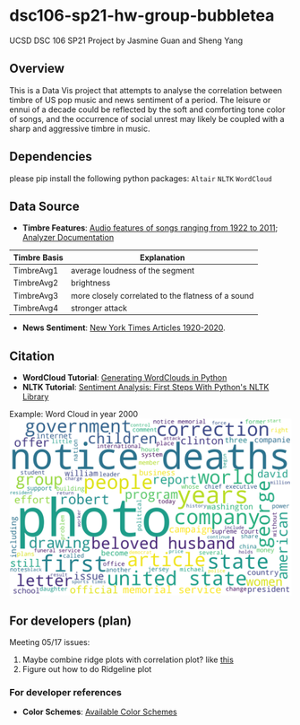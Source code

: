 # dsc106-sp21-hw-group-bubbletea

UCSD DSC 106 SP21 Project by Jasmine Guan and Sheng Yang

## Overview

This is a Data Vis project that attempts to analyse the correlation between timbre of US pop music and news sentiment of a period. The leisure or ennui of a decade could be reflected by the soft and comforting tone color of songs, and the occurrence of social unrest may likely be coupled with a sharp and aggressive timbre in music.

## Dependencies

please pip install the following python packages:
`Altair`
`NLTK`
`WordCloud`

## Data Source

- **Timbre Features**: [Audio features of songs ranging from 1922 to 2011](https://www.kaggle.com/uciml/msd-audio-features?select=year_prediction.csv); [Analyzer Documentation](http://modelai.gettysburg.edu/2012/music/docs/EchoNestAnalyzeDocumentation.pdf)

| Timbre Basis    | Explanation |
| ----------- | ----------- |
| TimbreAvg1  | average loudness of the segment  |
| TimbreAvg2  | brightness |
| TimbreAvg3  | more closely correlated to the flatness of a sound |
| TimbreAvg4  | stronger attack |

- **News Sentiment**: [New York Times Articles 1920-2020](https://www.kaggle.com/tumanovalexander/nyt-articles-data).

## Citation

- **WordCloud Tutorial**: [Generating WordClouds in Python](https://www.datacamp.com/community/tutorials/wordcloud-python)
- **NLTK Tutorial**: [Sentiment Analysis: First Steps With Python's NLTK Library](https://realpython.com/python-nltk-sentiment-analysis/)

Example: Word Cloud in year 2000 ![Word Cloud in 2000](report/word_cloud_plot_2000.png)

## For developers (plan)

Meeting 05/17 issues:

1. Maybe combine ridge plots with correlation plot? like [this](https://towardsdatascience.com/altair-plot-deconstruction-visualizing-the-correlation-structure-of-weather-data-38fb5668c5b1)
2. Figure out how to do Ridgeline plot

### For developer references

- **Color Schemes**: [Available Color Schemes](https://vega.github.io/vega/docs/schemes/#reference)
